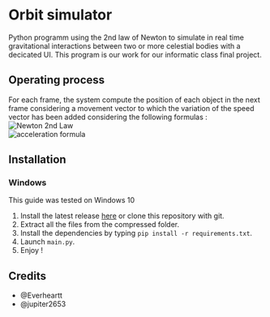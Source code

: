 # Orbit simulator
Python programm using the 2nd law of Newton to simulate in real time gravitational interactions between two or more celestial bodies with a decicated UI. This program is our work for our informatic class final project.
## Operating process
For each frame, the system compute the position of each object in the next frame considering a movement vector to which the variation of the speed vector has been added considering the following formulas : <br>
![Newton 2nd Law](https://wikimedia.org/api/rest_v1/media/math/render/svg/ce5a34efdcbe454a69e8b879e0005c809b0439ee) <br>
![acceleration formula](https://wikimedia.org/api/rest_v1/media/math/render/svg/941bc4c58dbc6f6716ce1d0024ff29e2ee82a0c9)

## Installation
### Windows
This guide was tested on Windows 10
1. Install the latest release [here](https://github.com/jupiter2653/orbit-simulator/releases/latest) or clone this repository with git.
2. Extract all the files from the compressed folder.
3. Install the dependencies by typing ``pip install -r requirements.txt``.
4. Launch ``main.py``.
5. Enjoy !

## Credits
- @Everheartt 
- @jupiter2653
